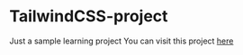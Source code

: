 # TailwindCSS-project
Just a sample learning project
You can visit this project [here](https://prgvaibhav.github.io/TailwindCSS-project/)
